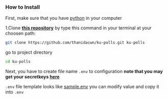 ### How to Install

First, make sure that you have [python](https://www.python.org/downloads/) in your computer

1.Clone [**this repository**](https://github.com/thanidacwn/ku-polls) by type this command in your terminal at your choosen path:

```sh
git clone https://github.com/thanidacwn/ku-polls.git ku-polls
```

go to project directory

```sh
cd ku-polls
```

Next, you have to create file name `.env` to configuration **note that you may get your secretkeys [here](https://djecrety.ir)**

`.env` file template looks like [sample.env](sample.env) you can modify value and copy it into `.env`
